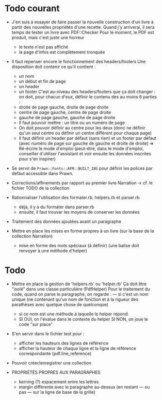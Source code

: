 # Todo courant

* J'en suis à essayer de faire passer la nouvelle construction d'un
  livre à partir des nouvelles propriétés d'une recette.
  Quand j'y arriverai, il sera temps de tester un livre avec 
  PDF::Checker
  Pour le moment, le PDF est produit, mais c'est juste une horreur
  - le texte n'est pas affiché
  - la page d'infos est complètement tronquée

* Il faut repenser encore le fonctionnement des headers/footers
  Une disposition doit contenir ce qu'il contient :
    - un nom
    - un début et fin de page
    - un header
    - un footer
  C'est au-niveau des headers/footers que ça doit changer : on 
  doit, pour chacun d'eux, définir le contenu des au moins 6 parties :
    - droite de page gauche, droite de page droite
    - centre de page gauche, centre de page droite
    - gauche de page gauche, gauche de page droite
  * Il faut pouvoir mettre : un titre ou un numéro de page
  * On doit pouvoir définir au centre pour les deux (donc ne définir
    qu'un seul centre ou définir un centre différent pour chaque page)
  * Il faut définir un header par défaut (sans rien) et un footer
    par défaut (avec numéro de page sur gauche de gauche et droite de
    droite)
  => Ré-écrire le mode d'emploi (peut-être, dans le mode d'emploi, conseiller d'utiliser l'assistant et voir ensuite les données inscrites pour s'en inspirer)

* Se servir de `Prawn::Fonts::AFM::BUILT_INS` pour définir les polices par défaut accessible dans Prawn.


* Corrections/affinements par rapport au premier livre Narration
  -> cf. le fichier TODO de la collection

* Rationnaliser l'utilisation des formater.rb, helpers.rb et parser.rb
  - déjà, il y a du formater dans parser.rb
  - ensuite, il faut trouver les moyens de conserver les données
* Traitement des données ajoutées avant un paragraphe
* Mettre en place les mises en forme propres à un livre (sur la base de la collection Narration)
  - mise en forme des mots spéciaux (à définir) (une balise doit renvoyer à une méthode d'helper)

# Todo

* Mettre en place la gestion de 'helpers.rb' ou 'helper.rb'
  Ça doit être "isolé" dans une classe particulière (PdfHelper)
  Pour le traitement du code, quand on parse le paragraphe, on regarde :
    — si c'est un nom unique (ne contenant qu'un nom de fonction et à la rigueur des parathèses avec quelque chose de quelconque)
    - si ce nom est une méthode à laquelle le helper répond.
    - SI OUI, on l'évalue dans le contexte du helper
      SI NON, on joue le code "sur place"
* S'en servir dans le fichier test pour :
  - afficher les hauteurs des lignes de référence
  - afficher la hauteur de chaque ligne et la ligne de référence correspondante (pdf.line_reference)


* Pouvoir créer/enregistrer une collection
* PROPRIÉTÉS PROPRES AUX PARAGRAPHES
  - kerning (?) espacement entre les lettres
  - margin différente avec le paragraphe au-dessus (en restant — ou pas — sur la ligne de base de la grille)
